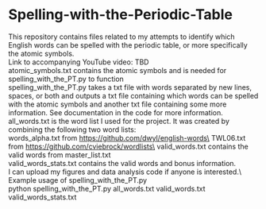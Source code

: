 # Spelling-with-the-Periodic-Table
This repository contains files related to my attempts to identify which English words can be spelled with the periodic table, or more specifically the atomic symbols.\
Link to accompanying YouTube video: TBD\
atomic_symbols.txt contains the atomic symbols and is needed for spelling_with_the_PT.py to function\
spelling_with_the_PT.py takes a txt file with words separated by new lines, spaces, or both and outputs a txt file containing which words can be spelled with the atomic symbols and another txt file containing some more information. See documentation in the code for more information.\
all_words.txt is the word list I used for the project. It was created by combining the following two word lists:\
words_alpha.txt from https://github.com/dwyl/english-words\
TWL06.txt from https://github.com/cviebrock/wordlists\
valid_words.txt contains the valid words from master_list.txt\
valid_words_stats.txt contains the valid words and bonus information.\
I can upload my figures and data analysis code if anyone is interested.\\
Example usage of spelling_with_the_PT.py\
python spelling_with_the_PT.py all_words.txt valid_words.txt valid_words_stats.txt
